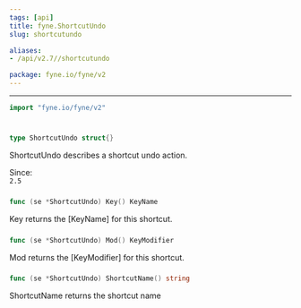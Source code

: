 ```yaml
---
tags: [api]
title: fyne.ShortcutUndo
slug: shortcutundo

aliases:
- /api/v2.7//shortcutundo

package: fyne.io/fyne/v2
---
```



---
```go
import "fyne.io/fyne/v2"
```

#

###

```go
type ShortcutUndo struct{}
```

ShortcutUndo describes a shortcut undo action.


<div class="since">Since: <code>
2.5</code></div>

###

```go
func (se *ShortcutUndo) Key() KeyName
```
Key returns the [KeyName] for this shortcut.

###

```go
func (se *ShortcutUndo) Mod() KeyModifier
```
Mod returns the [KeyModifier] for this shortcut.

###

```go
func (se *ShortcutUndo) ShortcutName() string
```
ShortcutName returns the shortcut name
